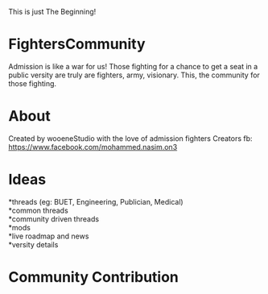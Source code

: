 This is just The Beginning!

# FightersCommunity
Admission is like a war for us! 
Those fighting for a chance to get a seat in a public versity are truly are fighters, army, visionary. This, the community for those fighting.

# About
Created by wooeneStudio with the love of admission fighters
Creators fb: https://www.facebook.com/mohammed.nasim.on3

# Ideas
 *threads (eg: BUET, Engineering, Publician, Medical) </br>
 *common threads </br>
 *community driven threads </br>
 *mods</br>
 *live roadmap and news </br>
 *versity details </br>
 
# Community Contribution
